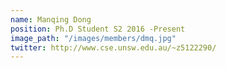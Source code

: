 ```yaml
---
name: Manqing Dong
position: Ph.D Student S2 2016 -Present
image_path: "/images/members/dmq.jpg"
twitter: http://www.cse.unsw.edu.au/~z5122290/
---
```

